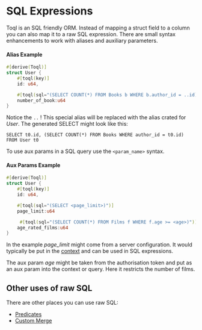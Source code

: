 # SQL Expressions
Toql is an SQL friendly ORM. Instead of mapping a struct field to a column you can also map it
to a raw SQL expression. There are small syntax enhancements to work with aliases and auxiliary parameters.

#### Alias Example

```rust
#[derive(Toql)]
struct User {
    #[toql(key)]
    id: u64,

    #[toql(sql="(SELECT COUNT(*) FROM Books b WHERE b.author_id = ..id)")]
    number_of_book:u64
}
```

Notice the `..` ! This special alias will be replaced with the alias crated for _User_.
The generated SELECT might look like this:

```
SELECT t0.id, (SELECT COUNT(*) FROM Books WHERE author_id = t0.id) FROM User t0
```

To use aux params in a SQL query use the `<param_name>` syntax. 

#### Aux Params Example

```rust
#[derive(Toql)]
struct User {
    #[toql(key)]
    id: u64,

    #[toql(sql="(SELECT <page_limit>)")]
    page_limit:u64

     #[toql(sql="(SELECT COUNT(*) FROM Films f WHERE f.age >= <age>)")]
    age_rated_films:u64
}
```
In the example *page_limit* might come from a server configuration. 
It would typically be put in the [context](../3-api/1-introduction.md) and can be used in SQL expressions.

The aux param *age* might be taken from the authorisation token and put as an aux param into the context or query. 
Here it restricts the number of films.

## Other uses of raw SQL
There are other places you can use raw SQL:
 - [Predicates](10-predicates.md)
 - [Custom Merge](4-derive/5-merges)